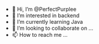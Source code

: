 - 👋 Hi, I’m @PerfectPurplee
- 👀 I’m interested in backend
- 🌱 I’m currently learning Java
- 💞️ I’m looking to collaborate on ...
- 📫 How to reach me ...

<!---
PerfectPurplee/PerfectPurplee is a ✨ special ✨ repository because its `README.md` (this file) appears on your GitHub profile.
You can click the Preview link to take a look at your changes.
--->

